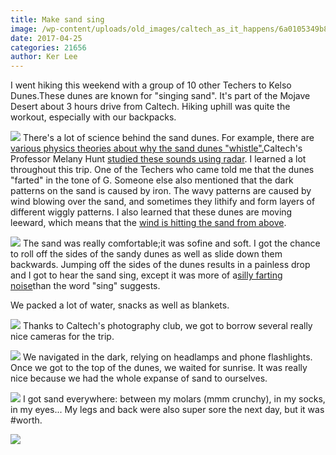 ```yaml
---
title: Make sand sing
image: /wp-content/uploads/old_images/caltech_as_it_happens/6a0105349b8251970b01b8d279106a970c.jpg
date: 2017-04-25
categories: 21656
author: Ker Lee
---
```


I went hiking this weekend with a group of 10 other Techers to Kelso Dunes.These dunes are known for "singing sand". It's part of the Mojave Desert about 3 hours drive from Caltech. Hiking uphill was quite the workout, especially with our backpacks.


![](/old_images/6a0105349b8251970b01b8d2791059970c-320wi.jpg)
There's a lot of science behind the sand dunes. For example, there are [various physics theories about why the sand dunes "whistle".](https://news.nationalgeographic.com/news/2012/10/121031-singing-sand-dunes-physics-science-whistling/)Caltech's Professor Melany Hunt [studied these sounds using radar](https://www.temehu.com/sounds-of-singing-sand-dunes.htm). I learned a lot throughout this trip. One of the Techers who came told me that the dunes "farted" in the tone of G. Someone else also mentioned that the dark patterns on the sand is caused by iron. The wavy patterns are caused by wind blowing over the sand, and sometimes they lithify and form layers of different wiggly patterns. I also learned that these dunes are moving leeward, which means that the [wind is hitting the sand from above](https://en.wikipedia.org/wiki/Dune#Reversing_dunes).


![](/old_images/6a0105349b8251970b01b8d2791072970c-320wi.jpg)
The sand was really comfortable;it was sofine and soft. I got the chance to roll off the sides of the sandy dunes as well as slide down them backwards. Jumping off the sides of the dunes results in a painless drop and I got to hear the sand sing, except it was more of a[silly farting noise](https://en.wikipedia.org/wiki/Kelso_Dunes#Geography)than the word "sing" suggests.

We packed a lot of water, snacks as well as blankets.


![](/old_images/6a0105349b8251970b01b8d279105d970c-320wi.jpg)
Thanks to Caltech's photography club, we got to borrow several really nice cameras for the trip.


![](/old_images/6a0105349b8251970b01b8d2791065970c-320wi.jpg)
We navigated in the dark, relying on headlamps and phone flashlights. Once we got to the top of the dunes, we waited for sunrise. It was really nice because we had the whole expanse of sand to ourselves.


![](/old_images/6a0105349b8251970b01b8d2791061970c-320wi.jpg)
I got sand everywhere: between my molars (mmm crunchy), in my socks, in my eyes... My legs and back were also super sore the next day, but it was #worth.


![](/old_images/6a0105349b8251970b01b8d2791055970c-320wi.jpg)

